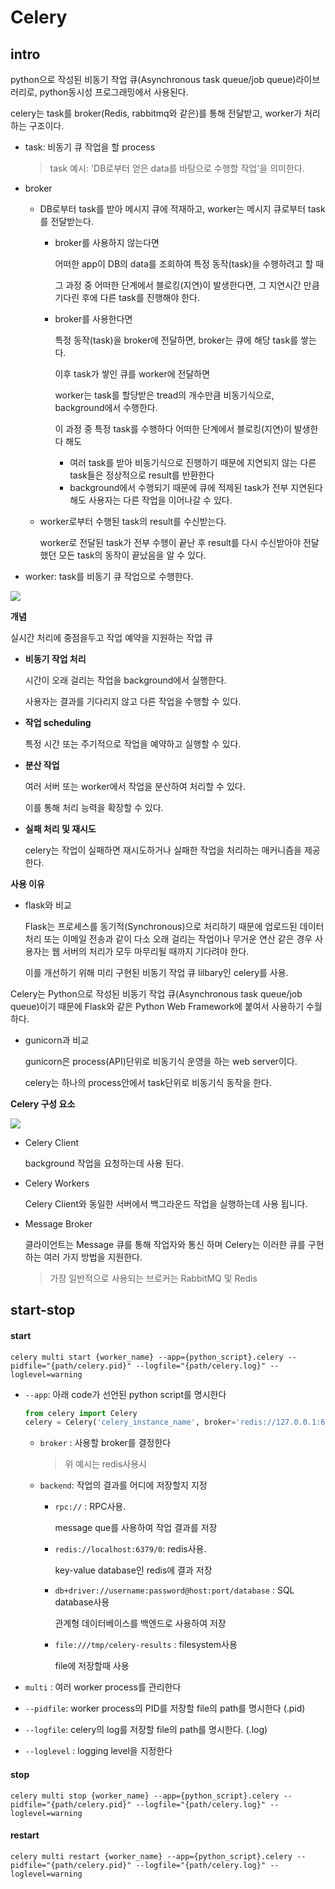 # Celery

## intro

python으로 작성된 비동기 작업 큐(Asynchronous task queue/job queue)라이브러리로, python동시성 프로그래밍에서 사용된다.

celery는 task를 broker(Redis, rabbitmq와 같은)를 통해 전달받고, worker가 처리하는 구조이다.

- task: 비동기 큐 작업을 할 process

  >  task 예시:  'DB로부터 얻은 data를 바탕으로 수행할 작업'을 의미한다.

- broker

  - DB로부터 task를 받아 메시지 큐에 적재하고, worker는 메시지 큐로부터 task를 전달받는다.

    - broker를 사용하지 않는다면 

      어떠한 app이 DB의 data를 조회하여 특정 동작(task)을 수행하려고 할 때

      그 과정 중 어떠한 단계에서 블로킹(지연)이 발생한다면, 그 지연시간 만큼 기다린 후에 다른 task를 진행해야 한다.

    - broker를 사용한다면

      특정 동작(task)을 broker에 전달하면, broker는 큐에 해당 task를 쌓는다.

      이후 task가 쌓인 큐를 worker에 전달하면

      worker는 task를 할당받은 tread의 개수만큼 비동기식으로, background에서 수행한다.

      이 과정 중 특정 task를 수행하다 어떠한 단계에서 블로킹(지연)이 발생한다 해도

      - 여러 task를 받아 비동기식으로 진행하기 때문에 지연되지 않는 다른 task들은 정상적으로 result를 반환한다
      - background에서 수행되기 때문에 큐에 적제된 task가 전부 지연된다 해도 사용자는 다른 작업을 이어나갈 수 있다.

  - worker로부터 수행된 task의 result를 수신받는다.

    worker로 전달된 task가 전부 수행이 끝난 후 result를 다시 수신받아야 전달했던 모든 task의 동작이 끝났음을 알 수 있다. 

- worker: task를 비동기 큐 작업으로 수행한다.

![](https://certain-innocent-1e3.notion.site/image/https%3A%2F%2Fprod-files-secure.s3.us-west-2.amazonaws.com%2F5def4dbd-0dd6-497f-8a63-0a75abb4c76d%2Fc49eafbf-a94d-475e-822d-abc4dd1d76d4%2FUntitled.png?table=block&id=d865f463-a15f-4524-b6a4-b0960bae8b7d&spaceId=5def4dbd-0dd6-497f-8a63-0a75abb4c76d&width=2000&userId=&cache=v2)



**개념**

실시간 처리에 중점을두고 작업 예약을 지원하는 작업 큐

- **비동기 작업 처리**

  시간이 오래 걸리는 작업을 background에서 실행한다.

  사용자는 결과를 기다리지 않고 다른 작업을 수행할 수 있다.

- **작업 scheduling**

  특정 시간 또는 주기적으로 작업을 예약하고 실행할 수 있다.

- **분산 작업**

  여러 서버 또는 worker에서 작업을 분산하여 처리할 수 있다.

  이를 통해 처리 능력을 확장할 수 있다.

- **실패 처리 및 재시도**

  celery는 작업이 실패하면 재시도하거나 실패한 작업을 처리하는 매커니즘을 제공한다.



**사용 이유**

- flask와 비교

  Flask는 프로세스를 동기적(Synchronous)으로 처리하기 때문에 업로드된 데이터 처리 또는 이메일 전송과 같이 다소 오래 걸리는 작업이나 무거운 연산 같은 경우 사용자는 웹 서버의 처리가 모두 마무리될 때까지 기다려야 한다.

  이를 개선하기 위해 미리 구현된 비동기 작업 큐 lilbary인 celery를 사용.

Celery는 Python으로 작성된 비동기 작업 큐(Asynchronous task queue/job queue)이기 때문에 Flask와 같은 Python Web Framework에 붙여서 사용하기 수월하다.

- gunicorn과 비교

  gunicorn은 process(API)단위로 비동기식 운영을 하는 web server이다.

  celery는 하나의 process안에서 task단위로 비동기식 동작을 한다.





**Celery 구성 요소**

![](https://miro.medium.com/v2/resize:fit:626/1*Al-ATyDXQGHREGW40CymcQ.png)

- Celery Client

  background 작업을 요청하는데 사용 된다.

- Celery Workers

  Celery Client와 동일한 서버에서 백그라운드 작업을 실행하는데 사용 됩니다.

- Message Broker

  클라이언트는 Message 큐를 통해 작업자와 통신 하며 Celery는 이러한 큐를 구현하는 여러 가지 방법을 지원한다.

  >  가장 일반적으로 사용되는 브로커는 RabbitMQ 및 Redis 



## start-stop

#### start

```
celery multi start {worker_name} --app={python_script}.celery --pidfile="{path/celery.pid}" --logfile="{path/celery.log}" --loglevel=warning
```

- `--app`:  아래 code가 선언된 python script를 명시한다

  ```python
  from celery import Celery
  celery = Celery('celery_instance_name', broker='redis://127.0.0.1:6379/1', backend='rpc://')
  ```

  - `broker` : 사용할 broker를 결정한다

    > 위 예시는 redis사용시

  - `backend`: 작업의 결과를 어디에 저장할지 지정

    - `rpc://` : RPC사용. 

      message que를 사용하여 작업 결과를 저장

    - `redis://localhost:6379/0`: redis사용.  

      key-value database인 redis에 결과 저장

    - `db+driver://username:password@host:port/database` : SQL database사용

      관계형 데이터베이스를 백엔드로 사용하여 저장

    - `file:///tmp/celery-results` : filesystem사용

      file에 저장할때 사용

- `multi` : 여러 worker process를 관리한다

- `--pidfile`: worker process의 PID를 저장할 file의 path를 명시한다 (.pid)

- `--logfile`: celery의 log를 저장할 file의 path를 명시한다. (.log)

- `--loglevel` : logging level을 지정한다

  



#### stop

```
celery multi stop {worker_name} --app={python_script}.celery --pidfile="{path/celery.pid}" --logfile="{path/celery.log}" --loglevel=warning
```





#### restart

```
celery multi restart {worker_name} --app={python_script}.celery --pidfile="{path/celery.pid}" --logfile="{path/celery.log}" --loglevel=warning
```

